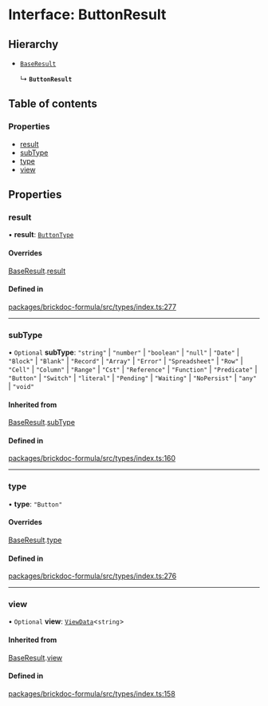 # Interface: ButtonResult

## Hierarchy

- [`BaseResult`](BaseResult.md)

  ↳ **`ButtonResult`**

## Table of contents

### Properties

- [result](ButtonResult.md#result)
- [subType](ButtonResult.md#subtype)
- [type](ButtonResult.md#type)
- [view](ButtonResult.md#view)

## Properties

### <a id="result" name="result"></a> result

• **result**: [`ButtonType`](ButtonType.md)

#### Overrides

[BaseResult](BaseResult.md).[result](BaseResult.md#result)

#### Defined in

[packages/brickdoc-formula/src/types/index.ts:277](https://github.com/brickdoc/brickdoc/blob/main/packages/brickdoc-formula/src/types/index.ts#L277)

___

### <a id="subtype" name="subtype"></a> subType

• `Optional` **subType**: ``"string"`` \| ``"number"`` \| ``"boolean"`` \| ``"null"`` \| ``"Date"`` \| ``"Block"`` \| ``"Blank"`` \| ``"Record"`` \| ``"Array"`` \| ``"Error"`` \| ``"Spreadsheet"`` \| ``"Row"`` \| ``"Cell"`` \| ``"Column"`` \| ``"Range"`` \| ``"Cst"`` \| ``"Reference"`` \| ``"Function"`` \| ``"Predicate"`` \| ``"Button"`` \| ``"Switch"`` \| ``"literal"`` \| ``"Pending"`` \| ``"Waiting"`` \| ``"NoPersist"`` \| ``"any"`` \| ``"void"``

#### Inherited from

[BaseResult](BaseResult.md).[subType](BaseResult.md#subtype)

#### Defined in

[packages/brickdoc-formula/src/types/index.ts:160](https://github.com/brickdoc/brickdoc/blob/main/packages/brickdoc-formula/src/types/index.ts#L160)

___

### <a id="type" name="type"></a> type

• **type**: ``"Button"``

#### Overrides

[BaseResult](BaseResult.md).[type](BaseResult.md#type)

#### Defined in

[packages/brickdoc-formula/src/types/index.ts:276](https://github.com/brickdoc/brickdoc/blob/main/packages/brickdoc-formula/src/types/index.ts#L276)

___

### <a id="view" name="view"></a> view

• `Optional` **view**: [`ViewData`](ViewData.md)<`string`\>

#### Inherited from

[BaseResult](BaseResult.md).[view](BaseResult.md#view)

#### Defined in

[packages/brickdoc-formula/src/types/index.ts:158](https://github.com/brickdoc/brickdoc/blob/main/packages/brickdoc-formula/src/types/index.ts#L158)
